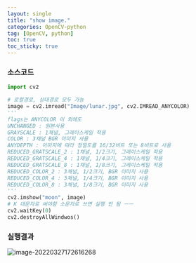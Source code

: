 ```yaml
---
layout: single
title: "show image."
categories: OpenCV-python
tag: [OpenCV, python]
toc: true
toc_sticky: true
---
```

### 소스코드  
```python
import cv2

# 로컬경로, 상대경로 모두 가능
image = cv2.imread("Image/lunar.jpg", cv2.IMREAD_ANYCOLOR)
'''
flags는 ANYCOLOR 이 외에도
UNCHANGED : 원본사용
GRAYSCALE : 1채널, 그레이스케일 적용
COLOR : 3채널 BGR 이미지 사용
ANYDEPTH : 이미지에 따라 정밀도를 16/32비트 또는 8비트로 사용
REDUCED_GRATSCALE_2 : 1채널, 1/2크기, 그레이스케일 적용
REDUCED_GRATSCALE_4 : 1채널, 1/4크기, 그레이스케일 적용
REDUCED_GRATSCALE_8 : 1채널, 1/8크기, 그레이스케일 적용
REDUCED_COLOR_2 : 3채널, 1/2크기, BGR 이미지 사용
REDUCED_COLOR_4 : 3채널, 1/4크기, BGR 이미지 사용
REDUCED_COLOR_8 : 3채널, 1/8크기, BGR 이미지 사용
'''
cv2.imshow("moon", image)
# K 대문자로 써야함 소문자로 쓰면 실행 안 됨 ㅡㅡ
cv2.waitKey(0)
cv2.destroyAllWindwos()
```
### 실행결과  
![image-20220327172616268](../../images/2022-03-27-opencv-python-image/image-20220327172616268.png)